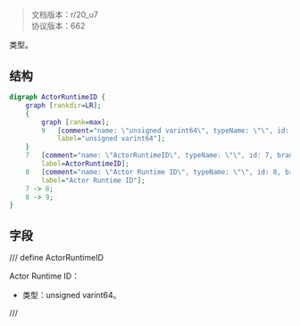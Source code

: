 # <!-- md:samp ActorRuntimeID -->

> 文档版本：r/20_u7<br/>协议版本：662

<!-- md:samp ActorRuntimeID -->类型。

## 结构

```dot
digraph ActorRuntimeID {
	graph [rankdir=LR];
	{
		graph [rank=max];
		9	[comment="name: \"unsigned varint64\", typeName: \"\", id: 9, branchId: 0, recurseId: -1, attributes: 512, notes: \"\"",
			label="unsigned varint64"];
	}
	7	[comment="name: \"ActorRuntimeID\", typeName: \"\", id: 7, branchId: 0, recurseId: -1, attributes: 0, notes: \"\"",
		label=ActorRuntimeID];
	8	[comment="name: \"Actor Runtime ID\", typeName: \"\", id: 8, branchId: 0, recurseId: -1, attributes: 0, notes: \"\"",
		label="Actor Runtime ID"];
	7 -> 8;
	8 -> 9;
}

```

## 字段

/// define
ActorRuntimeID

Actor Runtime ID：<!-- md:samp unsigned varint64 -->

- 类型：unsigned varint64。


///
